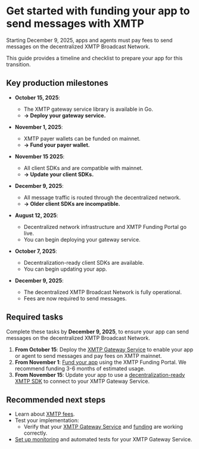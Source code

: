 # Get started with funding your app to send messages with XMTP

Starting December 9, 2025, apps and agents must pay fees to send messages on the decentralized XMTP Broadcast Network.

This guide provides a timeline and checklist to prepare your app for this transition.

## Key production milestones
- **October 15, 2025**:
  - The XMTP gateway service library is available in Go.
  - **→ Deploy your gateway service.**
- **November 1, 2025**:
  - XMTP payer wallets can be funded on mainnet.
  - **→ Fund your payer wallet.**
- **November 15 2025**:
  - All client SDKs and are compatible with mainnet.
  - **→ Update your client SDKs.**
- **December 9, 2025**:
  - All message traffic is routed through the decentralized network.
  - **→ Older client SDKs are incompatible.**

- **August 12, 2025**:
  - Decentralized network infrastructure and XMTP Funding Portal go live.
  - You can begin deploying your gateway service.
- **October 7, 2025**:
  - Decentralization-ready client SDKs are available.
  - You can begin updating your app.
- **December 9, 2025**:
  - The decentralized XMTP Broadcast Network is fully operational.
  - Fees are now required to send messages.

## Required tasks

Complete these tasks by **December 9, 2025**, to ensure your app can send messages on the decentralized XMTP Broadcast Network.

1. **From October 15**: Deploy the [XMTP Gateway Service](/fund-agents-apps/run-gateway) to enable your app or agent to send messages and pay fees on XMTP mainnet.
2. **From November 1**: [Fund your app](/fund-agents-apps/fund-your-app) using the XMTP Funding Portal. We recommend funding 3-6 months of estimated usage.
3. **From November 15**: Update your app to use a [decentralization-ready XMTP SDK](/fund-agents-apps/update-sdk) to connect to your XMTP Gateway Service.

## Recommended next steps

- Learn about [XMTP fees](/fund-agents-apps/calculate-fees).
- Test your implementation:
  - Verify that your [XMTP Gateway Service](/fund-agents-apps/run-gateway) and [funding](/fund-agents-apps/fund-your-app) are working correctly.
- [Set up monitoring](/fund-agents-apps/run-gateway#metrics-and-observability) and automated tests for your XMTP Gateway Service.
